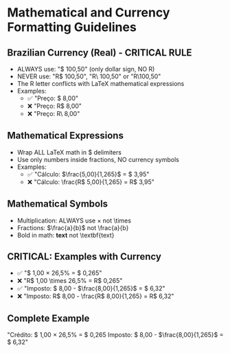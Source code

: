 # Mathematical and Currency Formatting Guidelines

## Brazilian Currency (Real) - CRITICAL RULE
- ALWAYS use: "$ 100,50" (only dollar sign, NO R)
- NEVER use: "R$ 100,50", "R\ 100,50" or "R\100,50"
- The R letter conflicts with LaTeX mathematical expressions
- Examples:
  - ✅ "Preço: $ 8,00"
  - ❌ "Preço: R$ 8,00"
  - ❌ "Preço: R\ 8,00"

## Mathematical Expressions
- Wrap ALL LaTeX math in $ delimiters
- Use only numbers inside fractions, NO currency symbols
- Examples:
  - ✅ "Cálculo: $\frac{5,00}{1,265}$ = $ 3,95"
  - ❌ "Cálculo: \frac{R$ 5,00}{1,265} = R$ 3,95"

## Mathematical Symbols
- Multiplication: ALWAYS use $\times$ not \times
- Fractions: $\frac{a}{b}$ not \frac{a}{b}
- Bold in math: $\textbf{text}$ not \textbf{text}

## CRITICAL: Examples with Currency
- ✅ "$ 1,00 $\times$ 26,5% = $ 0,265"
- ❌ "R$ 1,00 \times 26,5% = R$ 0,265"
- ✅ "Imposto: $ 8,00 - $\frac{8,00}{1,265}$ = $ 6,32"
- ❌ "Imposto: R$ 8,00 - \frac{R$ 8,00}{1,265} = R$ 6,32"

## Complete Example
"Crédito: $ 1,00 $\times$ 26,5% = $ 0,265
Imposto: $ 8,00 - $\frac{8,00}{1,265}$ = $ 6,32"